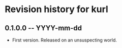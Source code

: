 # Revision history for kurl

## 0.1.0.0 -- YYYY-mm-dd

* First version. Released on an unsuspecting world.
